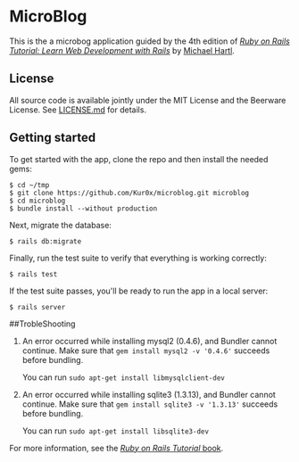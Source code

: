 # MicroBlog

This is the a microbog application guided by the 4th edition of [*Ruby on Rails Tutorial: Learn Web Development with Rails*](http://www.railstutorial.org/) by [Michael Hartl](http://www.michaelhartl.com/).

## License

All source code  is available jointly under the MIT License and the Beerware License. See [LICENSE.md](LICENSE.md) for details.

## Getting started

To get started with the app, clone the repo and then install the needed gems:

```
$ cd ~/tmp
$ git clone https://github.com/Kur0x/microblog.git microblog
$ cd microblog
$ bundle install --without production
```

Next, migrate the database:

```
$ rails db:migrate
```

Finally, run the test suite to verify that everything is working correctly:

```
$ rails test
```

If the test suite passes, you'll be ready to run the app in a local server:

```
$ rails server
```
##TrobleShooting
1. An error occurred while installing mysql2 (0.4.6), and Bundler cannot continue.
   Make sure that `gem install mysql2 -v '0.4.6'` succeeds before bundling.

   You can run `sudo apt-get install libmysqlclient-dev`

2. An error occurred while installing sqlite3 (1.3.13), and Bundler cannot
   continue.
   Make sure that `gem install sqlite3 -v '1.3.13'` succeeds before bundling.

    You can run `sudo apt-get install libsqlite3-dev`

For more information, see the
[*Ruby on Rails Tutorial* book](http://www.railstutorial.org/book).
